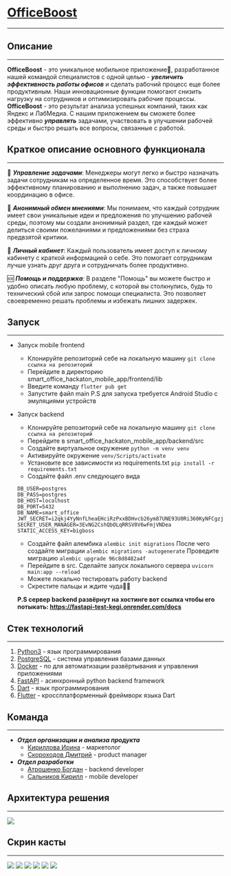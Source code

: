 # <a href='https://github.com/Raisin228/smart_office_hackathon_mobile_app'>OfficeBoost</a>

---

## Описание

---

**OfficeBoost** - это уникальное мобильное приложение📱, разработанное нашей командой специалистов с одной целью -
***увеличить эффективность работы офисов*** и сделать рабочий процесс еще более продуктивным. Наши инновационные функции
помогают снизить нагрузку на сотрудников и оптимизировать рабочие процессы. **OfficeBoost** - это результат анализа 
успешных компаний, таких как Яндекс и ЛабМедиа. С нашим приложением вы сможете более эффективно ***управлять*** задачами, 
участвовать в улучшении рабочей среды и быстро решать все вопросы, связанные с работой.

## Краткое описание основного функционала

---

🚀 ***Управление задачами***: Менеджеры могут легко и быстро назначать задачи сотрудникам на определенное время. Это
способствует более эффективному планированию и выполнению задач, а также повышает координацию в офисе.

📢 ***Анонимный обмен мнениями***: Мы понимаем, что каждый сотрудник имеет свои уникальные идеи и предложения по улучшению
рабочей среды, поэтому мы создали анонимный раздел, где каждый может делиться своими пожеланиями и предложениями без
страха предвзятой критики.

👤 ***Личный кабинет***: Каждый пользователь имеет доступ к личному кабинету с краткой информацией о себе. Это помогает
сотрудникам лучше узнать друг друга и сотрудничать более продуктивно.

🆘 ***Помощь и поддержка***: В разделе "Помощь" вы можете быстро и удобно описать любую проблему, с которой вы столкнулись,
будь то технический сбой или запрос помощи специалиста. Это позволяет своевременно решать проблемы и избежать лишних
задержек.

## Запуск 

---
- Запуск mobile frontend
    * Клонируйте репозиторий себе на локальную машину `git clone ссылка на репозиторий`
    * Перейдите в директорию smart_office_hackaton_mobile_app/frontend/lib
    * Введите команду `flutter pub get`
    * Запустите файл main
    P.S для запуска требуется Android Studio с эмуляциями устройств
- Запуск backend
  * Клонируйте репозиторий себе на локальную машину `git clone ссылка на репозиторий`
  * Перейдите в smart_office_hackaton_mobile_app/backend/src 
  * Создайте виртуальное окружение `python -m venv venv`
  * Активируйте окружение `venv/Scripts/activate`
  * Установите все зависимости из requirements.txt `pip install -r requirements.txt`
  * Создайте файл .env следующего вида 
  ```
  DB_USER=postgres
  DB_PASS=postgres
  DB_HOST=localhost
  DB_PORT=5432
  DB_NAME=smart_office
  JWT_SECRET=i2qkj4YyNnfLheaEHciRzPxxBDHvcb26ym87UNE93U0Ri360KyNFCgzjTGQZg2o3yttYZec5dRgDjXikzix5oT4kwmNE1jUsnb6M
  SECRET_USER_MANAGER=3EvNG2CshQbOLqRRSV0V6wFmjVNDea
  STATIC_ACCESS_KEY=bigboss 
  ```
  * Создайте файл алембика `alembic init migrations` После чего создайте миграции `alembic migrations -autogenerate`
  Проведите миграцию `alembic upgrade 96c8d8482a4f`
  * Перейдите в src. Сделайте запуск локального сервера `uvicorn main:app --reload`
  * Можете локально тестировать работу backend
  * Скрестите пальцы и ждите чуда🤞🤞
    
  **P.S сервер backend развёрнут на хостинге вот ссылка чтобы его потыкать: https://fastapi-test-kegi.onrender.com/docs**

## Стек технологий

---

1. [Python3](https://www.python.org/) - язык программирования
2. [PostgreSQL](https://www.postgresql.org/) - система управления базами данных
3. [Docker](https://www.docker.com/) - по для автоматизации развёртывания и управления приложениями
4. [FastAPI](https://fastapi.tiangolo.com/) - асинхронный python backend framework
5. [Dart](https://dart.dev/) - язык программирования
6. [Flutter](https://flutter.dev/) - кроссплатформенный фреймворк языка Dart

## Команда

---

* ***Отдел организации и анализа продукта***
  - [Кириллова Ирина](https://vk.com/keislend) - маркетолог
  - [Скороходов Дмитрий](https://vk.com/dima_sk13) - product manager
* ***Отдел разработки***
  - [Атрошенко Богдан](https://vk.com/bog_at_04) - backend developer
  - [Сальников Кирилл](https://vk.com/k.salnikov2020) - mobile developer

## Архитектура решения

---

<img src="https://github.com/Raisin228/smart_office_hackathon_mobile_app/blob/main/images/archit.png">

## Скрин касты

---

<img src="https://github.com/Raisin228/smart_office_hackathon_mobile_app/blob/main/images/%D1%81%D0%BE%D0%B7%D0%B4%D0%B0%D0%BD%D0%B8%D0%B5%20%D0%BF%D1%80%D0%B5%D0%B4%D0%BB%D0%BE%D0%B6%D0%B5%D0%BD%D0%B8%D1%8F.jpg">
<img src="https://github.com/Raisin228/smart_office_hackathon_mobile_app/blob/main/images/%D0%B2%D1%85%D0%BE%D0%B4.jpg">
<img src="https://github.com/Raisin228/smart_office_hackathon_mobile_app/blob/main/images/%D0%B7%D0%B0%D0%B4%D0%B0%D1%87%D0%B8.jpg">
<img src="https://github.com/Raisin228/smart_office_hackathon_mobile_app/blob/main/images/%D0%B7%D0%B0%D1%8F%D0%B2%D0%BA%D0%B0.jpg">
<img src="https://github.com/Raisin228/smart_office_hackathon_mobile_app/blob/main/images/%D1%80%D0%B5%D0%B3%D0%B8%D1%81%D1%82%D1%80%D0%B0%D1%86%D0%B8%D1%8F.jpg">
<img src="https://github.com/Raisin228/smart_office_hackathon_mobile_app/blob/main/images/%D1%81%D0%BE%D0%B7%D0%B4%D0%B0%D0%BD%D0%B8%D0%B5%20%D0%BF%D1%80%D0%B5%D0%B4%D0%BB%D0%BE%D0%B6%D0%B5%D0%BD%D0%B8%D1%8F.jpg">
